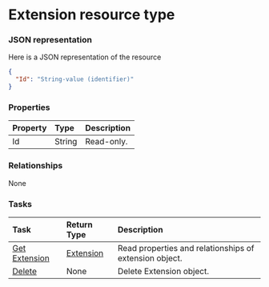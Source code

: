 # Extension resource type



### JSON representation

Here is a JSON representation of the resource

<!-- {
  "blockType": "resource",
  "optionalProperties": [

  ],
  "@odata.type": "microsoft.graph.extension"
}-->

```json
{
  "Id": "String-value (identifier)"
}

```
### Properties
| Property	   | Type	|Description|
|:---------------|:--------|:----------|
|Id|String| Read-only.|

### Relationships
None


### Tasks

| Task		   | Return Type	|Description|
|:---------------|:--------|:----------|
|[Get Extension](../api/extension_get.md) | [Extension](extension.md) |Read properties and relationships of extension object.|
|[Delete](../api/extension_delete.md) | None |Delete Extension object. |

<!-- uuid: b20fbaf7-d220-4f6c-8e8f-48d88217b407
2015-10-19 09:46:34 UTC -->
<!-- {
  "type": "#page.annotation",
  "description": "Extension resource",
  "keywords": "",
  "section": "documentation",
  "tocPath": ""
}-->